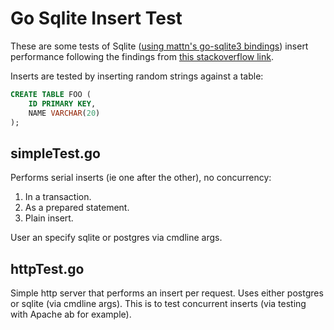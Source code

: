 # Go Sqlite Insert Test
These are some tests of Sqlite ([using mattn's go-sqlite3 bindings](https://github.com/mattn/go-sqlite3)) insert performance following the findings from [this stackoverflow link](https://stackoverflow.com/questions/1711631/improve-insert-per-second-performance-of-sqlite).

Inserts are tested by inserting random strings against a table:

```sql
CREATE TABLE FOO (
    ID PRIMARY KEY,
    NAME VARCHAR(20)
);
```

## simpleTest.go
Performs serial inserts (ie one after the other), no concurrency:
1. In a transaction.
2. As a prepared statement.
3. Plain insert.

User an specify sqlite or postgres via cmdline args.

## httpTest.go
Simple http server that performs an insert per request. Uses either postgres or sqlite (via cmdline args). This is to test concurrent inserts (via testing with Apache ab for example).

